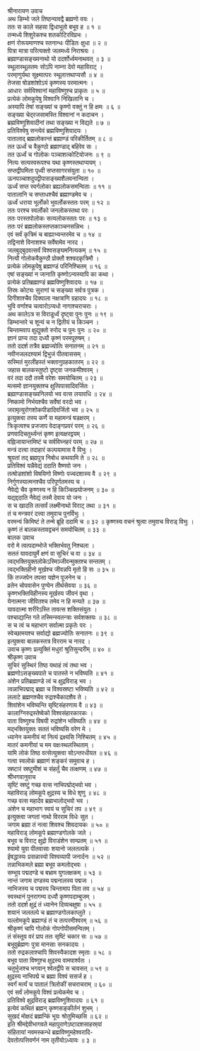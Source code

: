 श्रीनारायण उवाच  
अथ डिम्भो जले तिष्ठन्यावद्वै ब्रह्मणो वयः ।  
ततः स काले सहसा द्विधाभूतो बभूव ह ॥ १ ॥  
तन्मध्ये शिशुरेकश्च शतकोटिरविप्रभः ।  
क्षणं रोरूयमाणश्च स्तनान्धः पीडितः क्षुधा ॥ २ ॥  
पित्रा मात्रा परित्यक्तो जलमध्ये निराश्रयः ।  
ब्रह्माण्डासङ्ख्यनाथो यो ददर्शोर्ध्वमनाथवत् ॥ ३ ॥  
स्थूलास्थूलतमः सोऽपि नाम्ना देवो महाविराट् ।  
परमा्णुर्यथा सूक्ष्मात्परः स्थूलात्तथाप्यसौ ॥ ४ ॥  
तेजसा षोडशांशोऽयं कृष्णस्य परमात्मनः ।  
आधारः सर्वविश्वानां महाविष्णुश्च प्राकृतः ॥ ५ ॥  
प्रत्येकं लोमकूपेषु विश्वानि निखिलानि च ।  
अस्यापि तेषां सङ्ख्यां च कृष्णो वक्तुं न हि क्षमः ॥ ६ ॥  
सङ्ख्या चेद्‌रजसामस्ति विश्वानां न कदाचन ।  
ब्रह्मविष्णुशिवादीनां तथा सङ्ख्या न विद्यते ॥ ७ ॥  
प्रतिविश्वेषु सन्त्येवं ब्रह्मविष्णुशिवादयः ।  
पातालाद्‌ ब्रह्मलोकान्तं ब्रह्माण्डं परिकीर्तितम् ॥ ८ ॥  
तत ऊर्ध्वं च वैकुण्ठो ब्रह्माण्डाद्‌ बहिरेव सः ।  
तत ऊर्ध्वं च गोलोकः पञ्चाशत्कोटियोजनः ॥ ९ ॥  
नित्यः सत्यस्वरूपश्च यथा कृष्णस्तथाप्ययम् ।  
सप्तद्वीपमिता पृध्वी सप्तसागरसंयुता ॥ १० ॥  
ऊनपञ्चाशदुपद्वीपासङ्ख्यशैलवनान्विता ।  
ऊर्ध्वं सप्त स्वर्गलोका ब्रह्यलोकसमन्विताः ॥ ११ ॥  
पातालानि च सप्ताधश्चैवं ब्रह्माण्डमेव च ।  
ऊर्ध्वं धराया भूर्लोको भुवर्लोकस्ततः परम् ॥ १२ ॥  
ततः परश्च स्वर्लोको जनलोकस्तथा परः ।  
ततः परस्तपोलोकः सत्यलोकस्ततः परः ॥ १३ ॥  
ततः परं ब्रह्मलोकस्तप्तकाञ्चनसन्निभः ।  
एवं सर्वं कृत्रिमं च बाह्याभ्यन्तरमेव च ॥ १४ ॥  
तद्विनाशे विनाशश्च सर्वेषामेव नारद ।  
जलबुद्‌बुदवत्सर्वं विश्वसङ्घमनित्यकम् ॥ १५ ॥  
नित्यौ गोलोकवैकुण्ठौ प्रोक्तौ शश्वदकृत्रिमौ ।  
प्रत्येकं लोमकूपेषु ब्रह्माण्डं परिनिश्चितम् ॥ १६ ॥  
एषां सङ्ख्यां न जानाति कृष्णोऽन्यस्यापि का कथा ।  
प्रत्येकं प्रतिब्रह्माण्डं ब्रह्मविष्णुशिवादयः ॥ १७ ॥  
तिस्रः कोट्यः सुराणां च सङ्ख्या सर्वत्र पुत्रक ।  
दिगीशाश्चैव दिक्पाला नक्षत्राणि ग्रहादयः ॥ १८ ॥  
भुवि वर्णाश्च चत्वारोऽप्यधो नागाश्चराचराः ।  
अथ कालेऽत्र स विराडूर्ध्वं दृष्ट्वा पुनः पुनः ॥ १९ ॥  
डिम्भान्तरे च शून्यं च न द्वितीयं च किञ्चन ।  
चिन्तामवाप क्षुद्युक्तो रुरोद च पुनः पुनः ॥ २० ॥  
ज्ञानं प्राप्य तदा दध्यौ कृष्णं परमपूरुषम् ।  
ततो ददर्श तत्रैव ब्रह्मज्योतिः सनातनम् ॥ २१ ॥  
नवीनजलदश्यामं द्विभुजं पीतवाससम् ।  
सस्मितं मुरलीहस्तं भक्तानुग्रहकातरम् ॥ २२ ॥  
जहास बालकस्तुष्टो दृष्ट्वा जनकमीश्वरम् ।  
वरं तदा ददौ तस्मै वरेशः समयोचितम् ॥ २३ ॥  
मत्समो ज्ञानयुक्तश्च क्षुत्पिपासादिवर्जितः ।  
ब्रह्माण्डासङ्ख्यनिलयो भव वत्स लयावधि ॥ २४ ॥  
निष्कामो निर्भयश्चैव सर्वेषां वरदो भव ।  
जरामृत्युरोगशोकपीडादिवर्जितो भव ॥ २५ ॥  
इत्युक्त्वा तस्य कर्णे स महामन्त्रं षडक्षरम् ।  
त्रिःकृत्वश्च प्रजजाप वेदाङ्‌गप्रवरं परम् ॥ २६ ॥  
प्रणवादिचतुर्थ्यन्तं कृष्ण इत्यक्षरद्वयम् ।  
वह्निजायान्तमिष्टं च सर्वविघ्नहरं परम् ॥ २७ ॥  
मन्त्रं दत्त्वा तदाहारं कल्पयामास वै विभुः ।  
श्रूयतां तद्‌ ब्रह्मपुत्र निबोध कथयामि ते ॥ २८ ॥  
प्रतिविश्वं यन्नैवेद्यं ददाति वैष्णवो जनः ।  
तत्षोडशांशो विषयिणो विष्णोः पज्वदशास्य वै ॥ २९ ॥  
निर्गुणस्यात्मनश्चैव परिपूर्णतमस्य च ।  
नैवेद्ये चैव कृष्णस्य न हि किञ्चित्प्रयोजनम् ॥ ३० ॥  
यद्यद्ददाति नैवेद्यं तस्मै देवाय यो जनः ।  
स च खादति तत्सर्वं लक्ष्मीनाथो विराट् तथा ॥ ३१ ॥  
तं च मन्त्रवरं दत्त्वा तमुवाच पुनर्विभुः ।  
वरमन्यं किमिष्टं ते तन्मे ब्रूहि ददामि च ॥ ३२ ॥
कृष्णस्य वचनं श्रुत्वा तमुवाच विराड् विभुः ।  
कृष्णं तं बालकस्तावद्वचनं समयोचितम् ॥ ३३ ॥  
बालक उवाच  
वरो मे त्वत्पदाम्भोजे भक्तिर्भवतु निश्चला ।  
सततं यावदायुर्मे क्षणं वा सुचिरं च वा ॥ ३४ ॥  
त्वद्भक्तियुक्तलोकेऽस्मिञ्जीवन्मुक्तश्च सन्ततम् ।  
त्वद्भक्तिहीनो मूर्खश्च जीवन्नपि मृतो हि सः ॥ ३५ ॥  
किं तज्जपेन तपसा यज्ञेन पूजनेन च ।  
व्रतेन चोपवासेन पुण्येन तीर्थसेवया ॥ ३६ ॥  
कृष्णभक्तिविहीनस्य मूर्खस्य जीवनं वृथा ।  
येनात्मना जीवितश्च तमेव न हि मन्यते ॥ ३७ ॥  
यावदात्मा शरीरेऽस्ति तावत्स शक्तिसंयुतः ।  
पश्चाद्यान्ति गते तस्मिन्स्वतन्त्राः सर्वशक्तयः ॥ ३८ ॥  
स च त्वं च महाभाग सर्वात्मा प्रकृतेः परः ।  
स्वेच्छामयश्च सर्वाद्यो ब्रह्मज्योतिः सनातनः ॥ ३९ ॥  
इत्युक्त्वा बालकस्तत्र विरराम च नारद ।  
उवाच कृष्णः प्रत्युक्तिं मधुरां श्रुतिसुन्दरीम् ॥ ४० ॥  
श्रीकृष्ण उवाच  
सुचिरं सुस्थिरं तिष्ठ यथाहं त्वं तथा भव ।  
ब्रह्मणोऽसङ्ख्यपाते च पातस्ते न भविष्यति ॥ ४१ ॥  
अंशेन प्रतिब्रह्माण्डे त्वं च क्षुद्रविराड् भव ।  
त्वन्नाभिपद्माद्‌ ब्रह्मा च विश्वस्रष्टा भविष्यति ॥ ४२ ॥  
ललाटे ब्रह्मणश्चैव रुद्राश्चैकादशैव ते ।  
शिवांशेन भविष्यन्ति सृष्टिसंहरणाय वै ॥ ४३ ॥  
कालाग्निरुद्रस्तेष्वेको विश्वसंहारकारकः ।  
पाता विष्णुश्च विषयी रुद्रांशेन भविष्यति ॥ ४४ ॥  
मद्भक्तियुक्तः सततं भविष्यसि वरेण मे ।  
ध्यानेन कमनीयं मां नित्यं द्रक्ष्यसि निश्चितम् ॥ ४५ ॥  
मातरं कमनीयां च मम वक्षःस्थलस्थिताम् ।  
यामि लोकं तिष्ठ वत्सेत्युक्त्वा सोऽन्तरधीयत ॥ ४६ ॥  
गत्वा स्वलोकं ब्रह्माणं शङ्‌करं समुवाच ह ।  
स्रष्टारं स्रष्टुमीशं च संहर्तुं चैव तत्क्षणम् ॥ ४७ ॥  
श्रीभगवानुवाच  
सृष्टिं स्रष्टुं गच्छ वत्स नाभिपद्मोद्भवो भव ।  
महाविराड् लोमकूपे क्षुद्रस्य च विधे शृणु ॥ ४८ ॥  
गच्छ वत्स महादेव ब्रह्मभालोद्भवो भव ।  
अंशेन च महाभाग स्वयं च सुचिरं तप ॥ ४९ ॥  
इत्युक्त्वा जगतां नाथो विरराम विधेः सुत ।  
जगाम ब्रह्मा तं नत्वा शिवश्च शिवदायकः ॥ ५० ॥  
महाविराड् लोमकूपे ब्रह्माण्डगोलके जले ।  
बभूव च विराट् क्षुद्रो विराडंशेन साम्प्रतम् ॥ ५१ ॥  
श्यामो युवा पीतवासाः शयानो जलतल्पके ।  
ईषद्धास्यः प्रसन्नास्यो विश्वव्यापी जनार्दनः ॥ ५२ ॥  
तन्नाभिकमले ब्रह्मा बभूव कमलोद्भवः ।  
सम्भूय पद्मदण्डे च बभ्राम युगलक्षकम् ॥ ५३ ॥  
नान्तं जगाम दण्डस्य पद्मनालस्य पद्मजः ।  
नाभिजस्य च पद्मस्य चिन्तामाप पिता तव ॥ ५४ ॥  
स्वस्थानं पुनरागम्य दध्यौ कृष्णपदाम्बुजम् ।  
ततो ददर्श क्षुद्रं तं ध्यानेन दिव्यचक्षुषा ॥ ५५ ॥  
शयानं जलतल्पे च ब्रह्माण्डगोलकाप्लुते ।  
यल्लोमकूपे ब्रह्माण्डं तं च तत्परमीश्वरम् ॥ ५६ ॥  
श्रीकृष्णं चापि गोलोकं गोपगोपीसमन्वितम् ।  
तं संस्तूय वरं प्राप ततः सृष्टिं चकार सः ॥ ५७ ॥  
बभूवुर्ब्रह्मणः पुत्रा मानसाः सनकादयः ।  
ततो रुद्रकलाश्चापि शिवस्यैकादश स्मृताः ॥ ५८ ॥  
बभूव पाता विष्णुश्च क्षुद्रस्य वामपार्श्वतः ।  
चतुर्भुजश्च भगवान् श्वेतद्वीपे स चावसत् ॥ ५९ ॥  
क्षुद्रस्य नाभिपद्मे च ब्रह्मा विश्वं ससर्ज ह ।  
स्वर्गं मर्त्यं च पातालं त्रिलोकीं सचराचराम् ॥ ६० ॥  
एवं सर्वं लोमकूपे विश्वं प्रत्येकमेव च ।  
प्रतिविश्वे क्षुद्रविराड् ब्रह्मविष्णुशिवादयः ॥ ६१ ॥  
इत्येवं कथितं ब्रह्मन् कृष्णसङ्‌कीर्तनं शुभम् ।  
सुखदं मोक्षदं ब्रह्मन्किं भूयः श्रोतुमिच्छसि ॥ ६२ ॥  
इति श्रीमद्देवीभागवते महापुराणेऽष्टादशसाहस्र्यां  
संहितायां नवमस्कन्धे ब्रह्मविष्णुमहेश्वरादि-  
देवतोत्पत्तिवर्णनं नाम तृतीयोऽध्यायः ॥ ३ ॥
